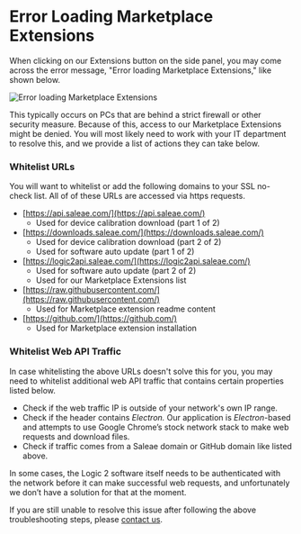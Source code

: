 # Error Loading Marketplace Extensions

When clicking on our Extensions button on the side panel, you may come across the error message, "Error loading Marketplace Extensions," like shown below.

![Error loading Marketplace Extensions](<../../.gitbook/assets/Screen Shot 2022-03-03 at 5.55.21 PM.png>)

This typically occurs on PCs that are behind a strict firewall or other security measure. Because of this, access to our Marketplace Extensions might be denied. You will most likely need to work with your IT department to resolve this, and we provide a list of actions they can take below.

### Whitelist URLs

You will want to whitelist or add the following domains to your SSL no-check list. All of of these URLs are accessed via https requests.

* [https://api.saleae.com/](https://api.saleae.com/)
  * Used for device calibration download (part 1 of 2)
* [https://downloads.saleae.com/](https://downloads.saleae.com/)
  * Used for device calibration download (part 2 of 2)
  * Used for software auto update (part 1 of 2)
* [https://logic2api.saleae.com/](https://logic2api.saleae.com/)
  * Used for software auto update (part 2 of 2)
  * Used for our Marketplace Extensions list
* [https://raw.githubusercontent.com/](https://raw.githubusercontent.com/)
  * Used for Marketplace extension readme content
* [https://github.com/](https://github.com/)
  * Used for Marketplace extension installation

### Whitelist Web API Traffic

In case whitelisting the above URLs doesn't solve this for you, you may need to whitelist additional web API traffic that contains certain properties listed below.

* Check if the web traffic IP is outside of your network's own IP range.
* Check if the header contains _Electron._ Our application is _Electron-_&#x62;ased and attempts to use Google Chrome’s stock network stack to make web requests and download files.
* Check if traffic comes from a Saleae domain or GitHub domain like listed above.

In some cases, the Logic 2 software itself needs to be authenticated with the network before it can make successful web requests, and unfortunately we don’t have a solution for that at the moment.

If you are still unable to resolve this issue after following the above troubleshooting steps, please [contact us](https://contact.saleae.com/hc/en-us/requests/new).
